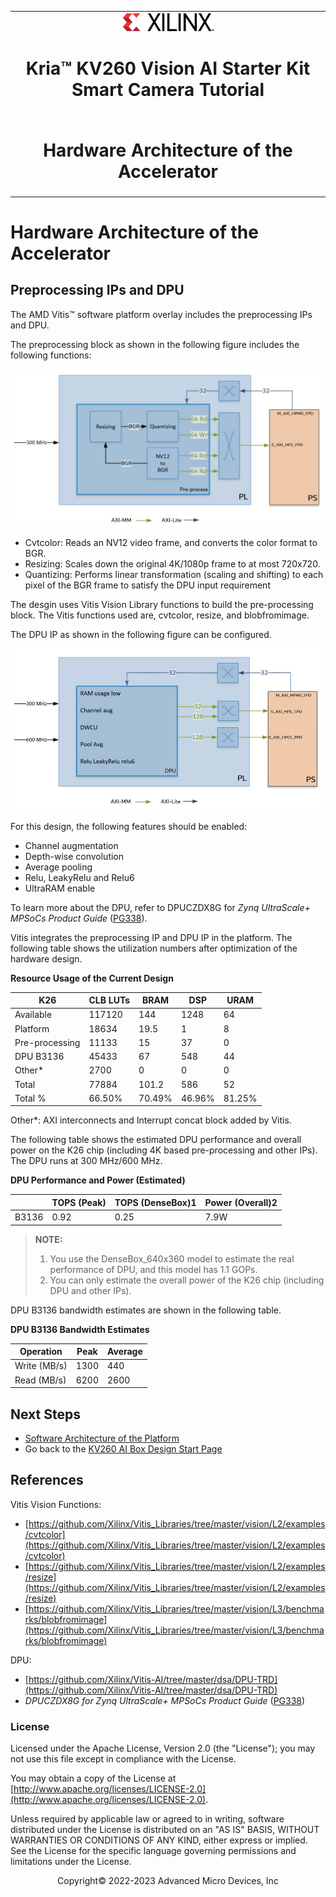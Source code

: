 <table class="sphinxhide">
 <tr>
   <td align="center"><img src="../../media/xilinx-logo.png" width="30%"/><h1> Kria&trade; KV260 Vision AI Starter Kit <br> Smart Camera Tutorial</h1>
   </td>
 </tr>
 <tr>
 <td align="center"><h1> Hardware Architecture of the Accelerator </h1>

 </td>
 </tr>
</table>

# Hardware Architecture of the Accelerator

## Preprocessing IPs and DPU

The AMD Vitis&trade; software platform overlay includes the preprocessing IPs and DPU.

The preprocessing block as shown in the following figure includes the following functions:

![preprocessing block](../../media/preprocess_sc.png)

* Cvtcolor: Reads an NV12 video frame, and converts the color format to BGR.
* Resizing: Scales down the original 4K/1080p frame to at most 720x720.
* Quantizing: Performs linear transformation (scaling and shifting) to each pixel of the BGR frame to satisfy the DPU input requirement

The desgin uses Vitis Vision Library functions to build the pre-processing block. The Vitis functions used are, cvtcolor, resize, and blobfromimage.

The DPU IP as shown in the following figure can be configured.

![dpu ip](../../media/dpu_sc.png)

For this design, the following features should be enabled:

* Channel augmentation
* Depth-wise convolution
* Average pooling
* Relu, LeakyRelu and Relu6
* UltraRAM enable

To learn more about the DPU, refer to DPUCZDX8G for *Zynq UltraScale+ MPSoCs Product Guide* ([PG338](https://www.xilinx.com/support/documentation/ip_documentation/dpu/v3_2/pg338-dpu.pdf)).

Vitis integrates the preprocessing IP and DPU IP in the platform. The following table shows the utilization numbers after optimization of the hardware design.

**Resource Usage of the Current Design**

|K26|CLB LUTs|BRAM|DSP|URAM|
|----|----|---|----|--|
|Available|117120|144|1248|64|
|Platform|18634|19.5|1|8
|Pre-processing|11133|15|37|0|
|DPU B3136|45433|67|548|44|
|Other*|2700|0|0|0|
|Total|77884|101.2|586|52|
|Total %|66.50%|70.49%|46.96%|81.25%|

Other*: AXI interconnects and Interrupt concat block added by Vitis.

The following table shows the estimated DPU performance and overall power on the K26 chip (including 4K based pre-processing and other IPs). The DPU runs at 300 MHz/600 MHz.

**DPU Performance and Power (Estimated)**

||TOPS (Peak)|TOPS (DenseBox)1|Power (Overall)2
|-|-|-|-|
|B3136|0.92|0.25|7.9W

>**NOTE:**
>
>1. You use the DenseBox_640x360 model to estimate the real performance of DPU, and this model has 1.1 GOPs.
>2. You can only estimate the overall power of the K26 chip (including DPU and other IPs).

DPU B3136 bandwidth estimates are shown in the following table.

**DPU B3136 Bandwidth Estimates**

|Operation|Peak|Average|
|-|-|-|
|Write (MB/s)|1300|440
|Read (MB/s)|6200|2600

## Next Steps

* [Software Architecture of the Platform](sw_arch_platform.md)
* Go back to the [KV260 AI Box Design Start Page](../smartcamera_landing)

## References

Vitis Vision Functions:

* [https://github.com/Xilinx/Vitis_Libraries/tree/master/vision/L2/examples/cvtcolor](https://github.com/Xilinx/Vitis_Libraries/tree/master/vision/L2/examples/cvtcolor)
* [https://github.com/Xilinx/Vitis_Libraries/tree/master/vision/L2/examples/resize](https://github.com/Xilinx/Vitis_Libraries/tree/master/vision/L2/examples/resize)
* [https://github.com/Xilinx/Vitis_Libraries/tree/master/vision/L3/benchmarks/blobfromimage](https://github.com/Xilinx/Vitis_Libraries/tree/master/vision/L3/benchmarks/blobfromimage)

DPU:

* [https://github.com/Xilinx/Vitis-AI/tree/master/dsa/DPU-TRD](https://github.com/Xilinx/Vitis-AI/tree/master/dsa/DPU-TRD)
* *DPUCZDX8G for Zynq UltraScale+ MPSoCs Product Guide* ([PG338](https://docs.xilinx.com/access/sources/dita/map?url=pg338-dpu&ft:locale=en-US))

### License

Licensed under the Apache License, Version 2.0 (the "License"); you may not use this file except in compliance with the License.

You may obtain a copy of the License at
[http://www.apache.org/licenses/LICENSE-2.0](http://www.apache.org/licenses/LICENSE-2.0).

Unless required by applicable law or agreed to in writing, software distributed under the License is distributed on an "AS IS" BASIS, WITHOUT WARRANTIES OR CONDITIONS OF ANY KIND, either express or implied. See the License for the specific language governing permissions and limitations under the License.

<p align="center">Copyright&copy; 2022-2023 Advanced Micro Devices, Inc</p>
